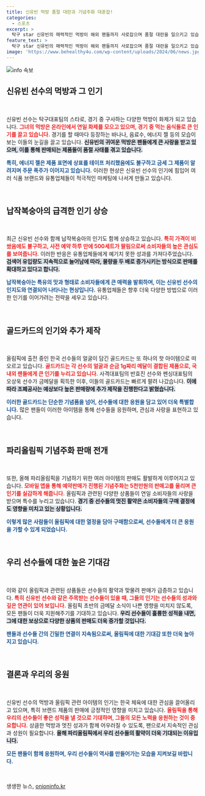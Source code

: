 ```yaml
---
title: 신유빈 먹방 품절 대란과 기념주화 대혼잡!
categories:
  - 스포츠
excerpt: >
  탁구 star 신유빈의 매력적인 먹방이 해외 팬들까지 사로잡으며 품절 대란을 일으키고 있습니다! 금메달리스트들의 골드카드와 올림픽 기념주화도 폭발적 인기, 클릭 한번으로 이 현장을 더 알아보세요!
feature_text: >
  탁구 star 신유빈의 매력적인 먹방이 해외 팬들까지 사로잡으며 품절 대란을 일으키고 있습니다! 금메달리스트들의 골드카드와 올림픽 기념주화도 폭발적 인기, 클릭 한번으로 이 현장을 더 알아보세요!
image: 'https://www.behealthy4u.com/wp-content/uploads/2024/06/news.jpg'
---
```


<p><img src="https://www.behealthy4u.com/wp-content/uploads/2024/06/news.jpg" alt="info 속보" /></p>

<h2 data-ke-size="size26">신유빈 선수의 먹방과 그 인기</h2>

<p data-ke-size="size16">&nbsp;</p>

<p>신유빈 선수는 탁구대표팀의 스타로, 경기 중 구사하는 다양한 먹방이 화제가 되고 있습니다. <b><span style="color: #ee2323;">그녀의 먹방은 온라인에서 연일 화제를 모으고 있으며, 경기 중 먹는 음식들로 큰 인기를 끌고 있습니다.</span></b> 경기를 할 때마다 등장하는 바나나, 음료수, 에너지 젤 등의 모습이 보는 이들의 눈길을 끌고 있습니다. <b><span style="background-color: #21538527;">신유빈의 귀여운 먹방은 팬들에게 큰 사랑을 받고 있으며, 이를 통해 판매되는 제품들이 품절 사태를 겪고 있습니다.</span></b>   </p>

<p><b><span style="color: #1a5490;">특히, 에너지 젤은 제품 표면에 상표를 테이프 처리했음에도 불구하고 금세 그 제품이 알려지며 주문 폭주가 이어지고 있습니다.</span></b> 이러한 현상은 신유빈 선수의 인기에 힘입어 여러 식품 브랜드와 유통업체들이 적극적인 마케팅에 나서게 만들고 있습니다. </p>

<p data-ke-size="size16">&nbsp;</p>

<h2 data-ke-size="size26">납작복숭아의 급격한 인기 상승</h2>

<p data-ke-size="size16">&nbsp;</p>

<p>최근 신유빈 선수와 함께 납작복숭아의 인기도 함께 상승하고 있습니다. <b><span style="color: #ee2323;">특히 가격이 비쌌음에도 불구하고, 사전 예약 하루 만에 500세트가 팔림으로써 소비자들의 높은 관심도를 보여줍니다.</span></b> 이러한 반응은 유통업체들에게 예기치 못한 성과를 가져다주었습니다. <b><span style="background-color: #21538527;">검색어 유입량도 지속적으로 늘어남에 따라, 물량을 두 배로 증가시키는 방식으로 판매를 확대하고 있다고 합니다.</span></b>   </p>

<p><b><span style="color: #1a5490;">납작복숭아는 특유의 맛과 형태로 소비자들에게 큰 매력을 발휘하며, 이는 신유빈 선수의 인지도와 연결되어 나타나는 현상입니다.</span></b> 유통업체들은 향후 더욱 다양한 방법으로 이러한 인기를 이어가려는 전략을 세우고 있습니다.</p>

<p data-ke-size="size16">&nbsp;</p>

<h2 data-ke-size="size26">골드카드의 인기와 추가 제작</h2>

<p data-ke-size="size16">&nbsp;</p>

<p>올림픽에 출전 중인 한국 선수들의 얼굴이 담긴 골드카드는 또 하나의 핫 아이템으로 떠오르고 있습니다. <b><span style="color: #ee2323;">골드카드는 각 선수의 얼굴과 순금 1g짜리 메달이 결합된 제품으로, 국내외 팬들에게 큰 인기를 누리고 있습니다.</span></b> 사격대표팀의 반효진 선수와 펜싱대표팀의 오상욱 선수가 금메달을 획득한 이후, 이들의 골드카드는 빠르게 팔려 나갔습니다. <b><span style="background-color: #21538527;">이에 따라 조폐공사는 예상보다 높은 판매량에 추가 제작을 진행한다고 밝혔습니다.</span></b> </p>

<p><b><span style="color: #1a5490;">이러한 골드카드는 단순한 기념품을 넘어, 선수들에 대한 응원을 담고 있어 더욱 특별합니다.</span></b> 많은 팬들이 이러한 아이템을 통해 선수들을 응원하며, 관심과 사랑을 표현하고 있습니다.</p>

<p data-ke-size="size16">&nbsp;</p>

<h2 data-ke-size="size26">파리올림픽 기념주화 판매 전개</h2>

<p data-ke-size="size16">&nbsp;</p>

<p>또한, 올해 파리올림픽을 기념하기 위한 여러 아이템의 판매도 활발하게 이루어지고 있습니다. <b><span style="color: #ee2323;">모바일 앱을 통해 예약판매가 진행된 기념주화는 5천만원의 판매고를 올리며 큰 인기를 실감하게 해줍니다.</span></b> 올림픽과 관련된 다양한 상품들이 연일 소비자들의 사랑을 받으며 특수를 누리고 있습니다. <b><span style="background-color: #21538527;">경기 중 선수들의 멋진 활약은 소비자들의 구매 결정에도 영향을 미치고 있는 상황입니다.</span></b>  </p>

<p><b><span style="color: #1a5490;">이렇게 많은 사람들이 올림픽에 대한 열정을 담아 구매함으로써, 선수들에게 더 큰 응원을 가할 수 있게 되었습니다.</span></b> </p>

<p data-ke-size="size16">&nbsp;</p>

<h2 data-ke-size="size26">우리 선수들에 대한 높은 기대감</h2>

<p data-ke-size="size16">&nbsp;</p>

<p>이와 같이 올림픽과 관련된 상품들은 선수들의 활약과 맞물려 판매가 급증하고 있습니다. <b><span style="color: #ee2323;">특히 신유빈 선수와 같은 주목받는 선수들이 있을 때, 그들의 인기는 선수들의 성과와 깊은 연관이 있어 보입니다.</span></b> 올림픽 초반의 금메달 소식이 나쁜 영향을 미치지 않도록, 모든 팬들이 더욱 지원해주기를 기대하고 있습니다. <b><span style="background-color: #21538527;">우리 선수들이 훌륭한 성적을 내면, 그에 대한 보상으로 다양한 상품의 판매도 더욱 증가할 것입니다.</span></b> </p>

<p><b><span style="color: #1a5490;">팬들과 선수들 간의 긴밀한 연결이 지속됨으로써, 올림픽에 대한 기대감 또한 더욱 높아지고 있습니다.</span></b> </p>

<p data-ke-size="size16">&nbsp;</p>

<h2 data-ke-size="size26">결론과 우리의 응원</h2>

<p data-ke-size="size16">&nbsp;</p>

<p>신유빈 선수의 먹방과 올림픽 관련 아이템의 인기는 한국 체육에 대한 관심을 끌어올리고 있으며, 특히 브랜드 제품의 판매에 긍정적인 영향을 미치고 있습니다. <b><span style="color: #ee2323;">올림픽을 통해 우리의 선수들이 좋은 성적을 낼 것으로 기대하며, 그들의 모든 노력을 응원하는 것이 중요합니다.</span></b> 상큼한 먹방과 멋진 성과가 함께 어우러질 수 있도록, 팬으로서 지속적인 관심과 성원이 필요합니다. <b><span style="background-color: #21538527;">올해 파리올림픽에서 우리 선수들의 활약이 더욱 기대되는 이유입니다.</span></b> </p>

<p><b><span style="color: #1a5490;">모든 팬들이 함께 응원하며, 우리 선수들이 역사를 만들어가는 모습을 지켜보길 바랍니다.</span></b> </p>

<p data-ke-size="size16">&nbsp;</p>
생생한 뉴스, <a href="https://onioninfo.kr" rel="dofollow">onioninfo.kr</a>


